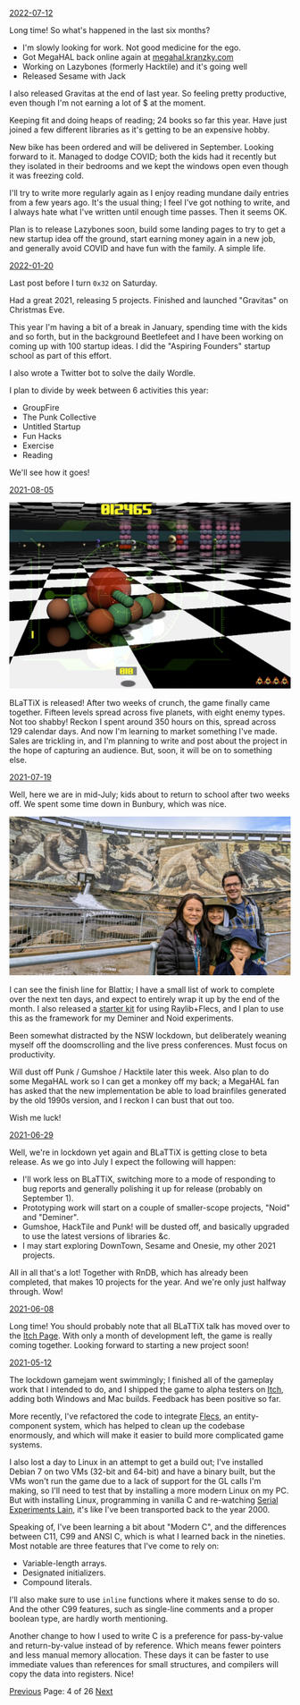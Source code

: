 [2022-07-12](/diary/2022/07/12.md)

Long time! So what's happened in the last six months?

- I'm slowly looking for work. Not good medicine for the ego.
- Got MegaHAL back online again at [megahal.kranzky.com](https://megahal.kranzky.com)
- Working on Lazybones (formerly Hacktile) and it's going well
- Released Sesame with Jack

I also released Gravitas at the end of last year. So feeling pretty productive, even though I'm not earning a lot of $ at the moment.

Keeping fit and doing heaps of reading; 24 books so far this year. Have just joined a few different libraries as it's getting to be an expensive hobby.

New bike has been ordered and will be delivered in September. Looking forward to it. Managed to dodge COVID; both the kids had it recently but they isolated in their bedrooms and we kept the windows open even though it was freezing cold.

I'll try to write more regularly again as I enjoy reading mundane daily entries from a few years ago. It's the usual thing; I feel I've got nothing to write, and I always hate what I've written until enough time passes. Then it seems OK.

Plan is to release Lazybones soon, build some landing pages to try to get a new startup idea off the ground, start earning money again in a new job, and generally avoid COVID and have fun with the family. A simple life.

[2022-01-20](/diary/2022/01/20.md)

Last post before I turn `0x32` on Saturday.

Had a great 2021, releasing 5 projects. Finished and launched "Gravitas" on Christmas Eve.

This year I'm having a bit of a break in January, spending time with the kids and so forth, but in the background Beetlefeet and I have been working on coming up with 100 startup ideas. I did the "Aspiring Founders" startup school as part of this effort.

I also wrote a Twitter bot to solve the daily Wordle.

I plan to divide by week between 6 activities this year:

- GroupFire
- The Punk Collective
- Untitled Startup
- Fun Hacks
- Exercise
- Reading

We'll see how it goes!

[2021-08-05](/diary/2021/08/05.md)

![Doneski](/diary/assets/forum.png)

BLaTTiX is released! After two weeks of crunch, the game finally came together. Fifteen levels spread across five planets, with eight enemy types. Not too shabby! Reckon I spent around 350 hours on this, spread across 129 calendar days. And now I'm learning to market something I've made. Sales are trickling in, and I'm planning to write and post about the project in the hope of capturing an audience. But, soon, it will be on to something else.

[2021-07-19](/diary/2021/07/19.md)

Well, here we are in mid-July; kids about to return to school after two weeks off. We spent some time down in Bunbury, which was nice.

![Damn](/diary/assets/damn.jpg)

I can see the finish line for Blattix; I have a small list of work to complete over the next ten days, and expect to entirely wrap it up by the end of the month. I also released a [starter kit](https://github.com/kranzky/raylib-flecs-starter-kit) for using Raylib+Flecs, and I plan to use this as the framework for my Deminer and Noid experiments.

Been somewhat distracted by the NSW lockdown, but deliberately weaning myself off the doomscrolling and the live press conferences. Must focus on productivity.

Will dust off Punk / Gumshoe / Hacktile later this week. Also plan to do some MegaHAL work so I can get a monkey off my back; a MegaHAL fan has asked that the new implementation be able to load brainfiles generated by the old 1990s version, and I reckon I can bust that out too.

Wish me luck!

[2021-06-29](/diary/2021/06/29.md)

Well, we're in lockdown yet again and BLaTTiX is getting close to beta release. As we go into July I expect the following will happen:

- I'll work less on BLaTTiX, switching more to a mode of responding to bug reports and generally polishing it up for release (probably on September 1).
- Prototyping work will start on a couple of smaller-scope projects, "Noid" and "Deminer".
- Gumshoe, HackTile and Punk! will be dusted off, and basically upgraded to use the latest versions of libraries &c.
- I may start exploring DownTown, Sesame and Onesie, my other 2021 projects.

All in all that's a lot! Together with RnDB, which has already been completed, that makes 10 projects for the year. And we're only just halfway through. Wow!

[2021-06-08](/diary/2021/06/08.md)

Long time! You should probably note that all BLaTTiX talk has moved over to the [Itch Page](https://thepunkcollective.itch.io/blattix). With only a month of development left, the game is really coming together. Looking forward to starting a new project soon!

[2021-05-12](/diary/2021/05/12.md)

The lockdown gamejam went swimmingly; I finished all of the gameplay work that I intended to do, and I shipped the game to alpha testers on [Itch](https://kranzky.itch.io/blattix), adding both Windows and Mac builds. Feedback has been positive so far.

More recently, I've refactored the code to integrate [Flecs](https://github.com/SanderMertens/flecs), an entity-component system, which has helped to clean up the codebase enormously, and which will make it easier to build more complicated game systems.

I also lost a day to Linux in an attempt to get a build out; I've installed Debian 7 on two VMs (32-bit and 64-bit) and have a binary built, but the VMs won't run the game due to a lack of support for the GL calls I'm making, so I'll need to test that by installing a more modern Linux on my PC. But with installing Linux, programming in vanilla C and re-watching [Serial Experiments Lain](https://www.youtube.com/watch?v=Hp5kUmni5Dk), it's like I've been transported back to the year 2000.

Speaking of, I've been learning a bit about "Modern C", and the differences between C11, C99 and ANSI C, which is what I learned back in the nineties. Most notable are three features that I've come to rely on:

- Variable-length arrays.
- Designated initializers.
- Compound literals.

I'll also make sure to use `inline` functions where it makes sense to do so. And the other C99 features, such as single-line comments and a proper boolean type, are hardly worth mentioning.

Another change to how I used to write C is a preference for pass-by-value and return-by-value instead of by reference. Which means fewer pointers and less manual memory allocation. These days it can be faster to use immediate values than references for small structures, and compilers will copy the data into registers. Nice!

[Previous](/diary/page3) Page: 4 of 26 [Next](/diary/page5)